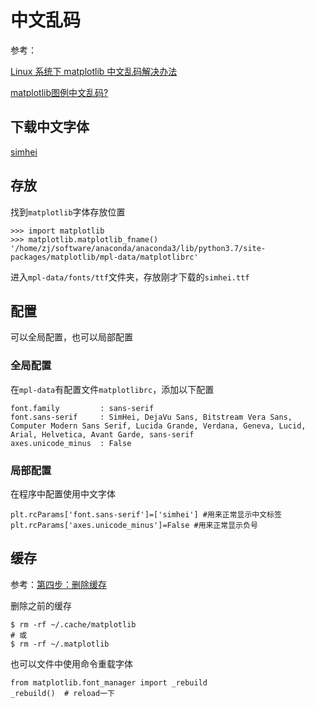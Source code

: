 
# 中文乱码

参考：

[Linux 系统下 matplotlib 中文乱码解决办法](https://www.cnblogs.com/michael-xiang/p/10466807.html)

[matplotlib图例中文乱码?](https://www.zhihu.com/question/25404709)

## 下载中文字体

[simhei](https://fontzone.net/downloadfile/simhei)

## 存放

找到`matplotlib`字体存放位置

```
>>> import matplotlib
>>> matplotlib.matplotlib_fname()
'/home/zj/software/anaconda/anaconda3/lib/python3.7/site-packages/matplotlib/mpl-data/matplotlibrc'
```

进入`mpl-data/fonts/ttf`文件夹，存放刚才下载的`simhei.ttf`

## 配置

可以全局配置，也可以局部配置

### 全局配置

在`mpl-data`有配置文件`matplotlibrc`，添加以下配置

```
font.family         : sans-serif
font.sans-serif     : SimHei, DejaVu Sans, Bitstream Vera Sans, Computer Modern Sans Serif, Lucida Grande, Verdana, Geneva, Lucid, Arial, Helvetica, Avant Garde, sans-serif
axes.unicode_minus  : False
```

### 局部配置

在程序中配置使用中文字体

```
plt.rcParams['font.sans-serif']=['simhei'] #用来正常显示中文标签
plt.rcParams['axes.unicode_minus']=False #用来正常显示负号
```

## 缓存

参考：[第四步：删除缓存](https://www.jianshu.com/p/d20a0971756b)

删除之前的缓存

```
$ rm -rf ~/.cache/matplotlib
# 或
$ rm -rf ~/.matplotlib
```

也可以文件中使用命令重载字体

```
from matplotlib.font_manager import _rebuild
_rebuild()  # reload一下
```